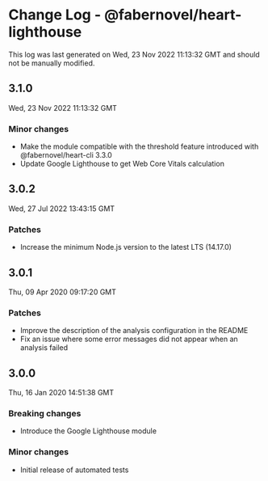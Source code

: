 # Change Log - @fabernovel/heart-lighthouse

This log was last generated on Wed, 23 Nov 2022 11:13:32 GMT and should not be manually modified.

## 3.1.0
Wed, 23 Nov 2022 11:13:32 GMT

### Minor changes

- Make the module compatible with the threshold feature introduced with @fabernovel/heart-cli 3.3.0
- Update Google Lighthouse to get Web Core Vitals calculation

## 3.0.2
Wed, 27 Jul 2022 13:43:15 GMT

### Patches

- Increase the minimum Node.js version to the latest LTS (14.17.0)

## 3.0.1
Thu, 09 Apr 2020 09:17:20 GMT

### Patches

- Improve the description of the analysis configuration in the README
- Fix an issue where some error messages did not appear when an analysis failed

## 3.0.0
Thu, 16 Jan 2020 14:51:38 GMT

### Breaking changes

- Introduce the Google Lighthouse module

### Minor changes

- Initial release of automated tests

